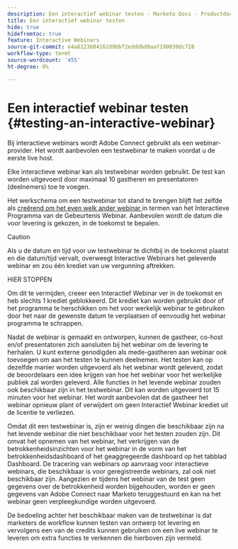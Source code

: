 ```yaml
---
description: Een interactief webinar testen - Marketo Docs - Productdocumentatie
title: Een interactief webinar testen
hide: true
hidefromtoc: true
feature: Interactive Webinars
source-git-commit: e4a6123684162d9bbf2edddbd9aaf190030dc728
workflow-type: tm+mt
source-wordcount: '455'
ht-degree: 0%

---
```


# Een interactief webinar testen {#testing-an-interactive-webinar}

Bij interactieve webinars wordt Adobe Connect gebruikt als een webinar-provider. Het wordt aanbevolen een testwebinar te maken voordat u de eerste live host.

Elke interactieve webinar kan als testwebinar worden gebruikt. De test kan worden uitgevoerd door maximaal 10 gastheren en presentatoren (deelnemers) toe te voegen.

Het werkschema om een testwebinar tot stand te brengen blijft het zelfde als [ creërend om het even welk ander webinar ](/help/marketo/product-docs/demand-generation/events/interactive-webinars/create-an-interactive-webinar.md) in termen van het Interactieve Programma van de Gebeurtenis Webinar. Aanbevolen wordt de datum die voor levering is gekozen, in de toekomst te bepalen.

>[!CAUTION]
>
>Als u de datum en tijd voor uw testwebinar te dichtbij in de toekomst plaatst en die datum/tijd vervalt, overweegt Interactive Webinars het geleverde webinar en zou één krediet van uw vergunning aftrekken.

HIER STOPPEN

Om dit te vermijden, creeer een Interactief Webinar ver in de toekomst en heb slechts 1 krediet geblokkeerd. Dit krediet kan worden gebruikt door of het programma te herschikken om het voor werkelijk webinar te gebruiken door het naar de gewenste datum te verplaatsen of eenvoudig het webinar programma te schrappen.

Nadat de webinar is gemaakt en ontworpen, kunnen de gastheer, co-host en/of presentatoren zich aansluiten bij het webinar om de levering te herhalen. U kunt externe genodigden als mede-gastheren aan webinar ook toevoegen om aan het testen te kunnen deelnemen. Het testen kan op dezelfde manier worden uitgevoerd als het webinar wordt geleverd, zodat de beoordelaars een idee krijgen van hoe het webinar voor het werkelijke publiek zal worden geleverd. Alle functies in het levende webinar zouden ook beschikbaar zijn in het testwebinar. Dit kan worden uitgevoerd tot 15 minuten voor het webinar. Het wordt aanbevolen dat de gastheer het webinar opnieuw plant of verwijdert om geen Interactief Webinar krediet uit de licentie te verliezen.

Omdat dit een testwebinar is, zijn er weinig dingen die beschikbaar zijn na het levende webinar die niet beschikbaar voor het testen zouden zijn. Dit omvat het opnemen van het webinar, het verkrijgen van de betrokkenheidsinzichten voor het webinar in de vorm van het betrokkenheidsdashboard of het geaggregeerde dashboard op het tabblad Dashboard. De tracering van webinars op aanvraag voor interactieve webinars, die beschikbaar is voor geregistreerde webinars, zal ook niet beschikbaar zijn. Aangezien er tijdens het webinar van de test geen gegevens over de betrokkenheid worden bijgehouden, worden er geen gegevens van Adobe Connect naar Marketo teruggestuurd en kan na het webinar geen verpleegkundige worden uitgevoerd.

De bedoeling achter het beschikbaar maken van de testwebinar is dat marketers de workflow kunnen testen van ontwerp tot levering en vervolgens een van de credits kunnen gebruiken om een live webinar te leveren om extra functies te verkennen die hierboven zijn vermeld.
